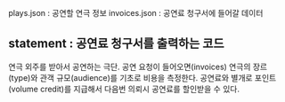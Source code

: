 plays.json : 공연할 연극 정보
invoices.json : 공연료 청구서에 들어갈 데이터

## statement : 공연료 청구서를 출력하는 코드
연극 외주를 받아서 공연하는 극단. 공연 요청이 들어오면(invoices) 연극의 장르(type)와 관객 규모(audience)를 기초로 비용을 측정한다. 공연료와 별개로 포인트(volume credit)를 지급해서 다음번 의뢰시 공연료를 할인받을 수 있다.